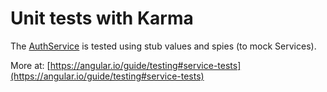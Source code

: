 Unit tests with Karma
=====================

The [AuthService](https://github.com/fdonzello/angular-advanced-assignments/blob/master/src/app/services/auth.service.spec.ts) is tested using stub values and spies (to mock Services).

More at: [https://angular.io/guide/testing#service-tests](https://angular.io/guide/testing#service-tests)
